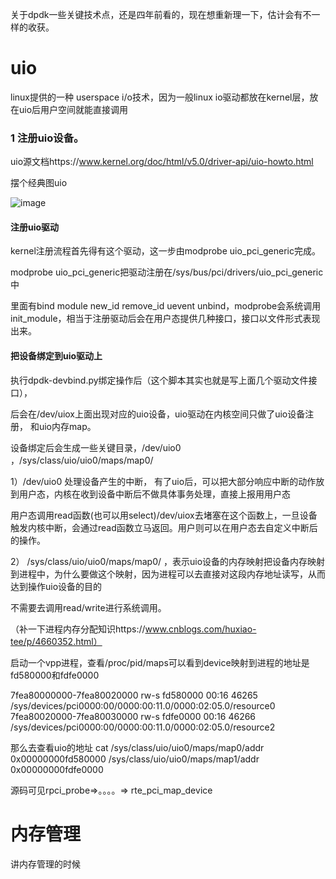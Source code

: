 
关于dpdk一些关键技术点，还是四年前看的，现在想重新理一下，估计会有不一样的收获。

# uio

linux提供的一种 userspace i/o技术，因为一般linux io驱动都放在kernel层，放在uio后用户空间就能直接调用

### 1 注册uio设备。

uio源文档https://www.kernel.org/doc/html/v5.0/driver-api/uio-howto.html

摆个经典图uio

![image](https://github.com/changluyi/network/blob/master/dpdk/uio.jpg)

#### 注册uio驱动

kernel注册流程首先得有这个驱动，这一步由modprobe uio_pci_generic完成。

modprobe uio_pci_generic把驱动注册在/sys/bus/pci/drivers/uio_pci_generic 中

里面有bind  module  new_id  remove_id  uevent  unbind，modprobe会系统调用init_module，相当于注册驱动后会在用户态提供几种接口，接口以文件形式表现出来。

#### 把设备绑定到uio驱动上

执行dpdk-devbind.py绑定操作后（这个脚本其实也就是写上面几个驱动文件接口），

后会在/dev/uiox上面出现对应的uio设备，uio驱动在内核空间只做了uio设备注册， 和uio内存map。

设备绑定后会生成一些关键目录，/dev/uio0 ，/sys/class/uio/uio0/maps/map0/

1）/dev/uio0 处理设备产生的中断， 有了uio后，可以把大部分响应中断的动作放到用户态，内核在收到设备中断后不做具体事务处理，直接上报用用户态

用户态调用read函数(也可以用select)/dev/uiox去堵塞在这个函数上，一旦设备触发内核中断，会通过read函数立马返回。用户则可以在用户态去自定义中断后的操作。

2） /sys/class/uio/uio0/maps/map0/ ，表示uio设备的内存映射把设备内存映射到进程中，为什么要做这个映射，因为进程可以去直接对这段内存地址读写，从而达到操作uio设备的目的

不需要去调用read/write进行系统调用。

（补一下进程内存分配知识https://www.cnblogs.com/huxiao-tee/p/4660352.html）

启动一个vpp进程，查看/proc/pid/maps可以看到device映射到进程的地址是fd580000和fdfe0000

7fea80000000-7fea80020000 rw-s fd580000 00:16 46265                      /sys/devices/pci0000:00/0000:00:11.0/0000:02:05.0/resource0
7fea80020000-7fea80030000 rw-s fdfe0000 00:16 46266                      /sys/devices/pci0000:00/0000:00:11.0/0000:02:05.0/resource2

那么去查看uio的地址
cat /sys/class/uio/uio0/maps/map0/addr
0x00000000fd580000
/sys/class/uio/uio0/maps/map1/addr
0x00000000fdfe0000

源码可见rpci_probe=>。。。。=> rte_pci_map_device

# 内存管理

讲内存管理的时候



